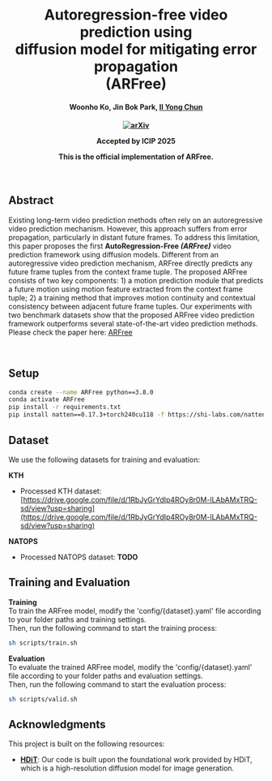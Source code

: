 <h1 align="center">
Autoregression-free video prediction using <br/> diffusion model for mitigating error propagation <br/> (ARFree)
</h1>
<h4 align="center">

Woonho Ko, Jin Bok Park, <a href="https://scholar.google.com/citations?user=hjXMGEIAAAAJ&hl=ko">Il Yong Chun</a><br>

<h4 align="center">

[![arXiv](https://img.shields.io/badge/arXiv-2505.22111-b31b1b.svg)](https://arxiv.org/abs/2505.22111)

**Accepted by ICIP 2025**

This is the official implementation of **ARFree**.


</h4>


<br/>

## Abstract

Existing long-term video prediction methods often rely on an autoregressive video prediction mechanism. However, this approach suffers from error propagation, particularly in distant future frames. To address this limitation, this paper proposes the first  <b>AutoRegression-Free <i>(ARFree)</i></b> video prediction framework using diffusion models. Different from an autoregressive video prediction mechanism, ARFree directly predicts any future frame tuples from the context frame tuple. The proposed ARFree consists of two key components: 1) a motion prediction module that predicts a future motion using motion feature extracted from the context frame tuple; 2) a training method that improves motion continuity and contextual consistency between adjacent future frame tuples. Our experiments with two benchmark datasets show that the proposed ARFree video prediction framework outperforms several state-of-the-art video prediction methods. Please check the paper here: [ARFree](https://arxiv.org/abs/2505.22111)

<br/>

## Setup

```bash
conda create --name ARFree python==3.8.0
conda activate ARFree
pip install -r requirements.txt
pip install natten==0.17.3+torch240cu118 -f https://shi-labs.com/natten/wheels/
```

## Dataset
We use the following datasets for training and evaluation:

**KTH**
- Processed KTH dataset: [https://drive.google.com/file/d/1RbJyGrYdIp4ROy8r0M-lLAbAMxTRQ-sd/view?usp=sharing](https://drive.google.com/file/d/1RbJyGrYdIp4ROy8r0M-lLAbAMxTRQ-sd/view?usp=sharing)

**NATOPS**
- Processed NATOPS dataset: **TODO**




## Training and Evaluation

**Training**
<br/>
To train the ARFree model, modify the 'config/{dataset}.yaml' file according to your folder paths and training settings. <br/>
Then, run the following command to start the training process:

```bash
sh scripts/train.sh
```


**Evaluation**
<br/>
To evaluate the trained ARFree model, modify the 'config/{dataset}.yaml' file according to your folder paths and evaluation settings. <br/>
Then, run the following command to start the evaluation process:

```bash
sh scripts/valid.sh
```



## Acknowledgments

This project is built on the following resources:

- [**HDiT**](https://github.com/crowsonkb/k-diffusion): Our code is built upon the foundational work provided by HDiT, which is a high-resolution diffusion model for image generation.


<br/>

